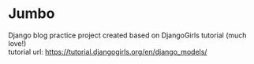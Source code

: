 # Jumbo
Django blog practice project created based on DjangoGirls tutorial (much love!)  
tutorial url: https://tutorial.djangogirls.org/en/django_models/
